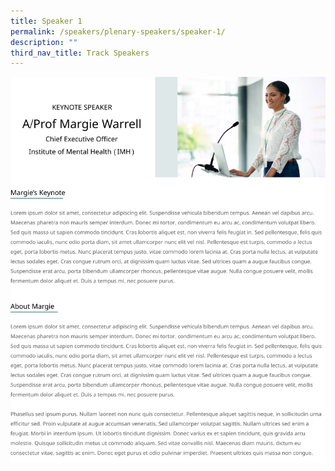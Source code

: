 ```yaml
---
title: Speaker 1
permalink: /speakers/plenary-speakers/speaker-1/
description: ""
third_nav_title: Track Speakers
---
```


![](/images/Frame%205.png)